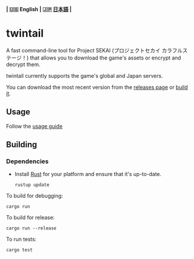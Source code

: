 **| :us: English | :jp: [日本語](docs/readme/jp.md) |**
# twintail
A fast command-line tool for Project SEKAI (プロジェクトセカイ カラフルステージ！) that allows you to download the game's assets or encrypt and decrypt them.

twintail currently supports the game's global and Japan servers.

You can download the most recent version from the [releases page](../releases/latest) or [build it](#building).

## Usage
Follow the [usage guide](/docs/usage/en.md)

## Building
### Dependencies
- Install [Rust](https://www.rust-lang.org/tools/install) for your platform and ensure that it's up-to-date.
  ```
  rustup update
  ```

To build for debugging:
```
cargo run
```

To build for release:
```
cargo run --release
```

To run tests:
```
cargo test
```
